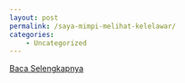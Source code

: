 ```yaml
---
layout: post
permalink: /saya-mimpi-melihat-kelelawar/
categories:
    - Uncategorized
---
```


[Baca Selengkapnya](/06)